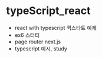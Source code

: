 # typeScript_react

- react with typescript 퀵스타트 예제
- ex6 스터티
- page router next.js
- typescript 예시, study
